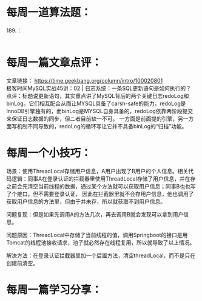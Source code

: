 # 每周一道算法题：
189.：
```java

```
# 每周一篇文章点评：
文章链接： https://time.geekbang.org/column/intro/100020801</br>
极客时间MySQL实战45讲：02 | 日志系统：一条SQL更新语句是如何执行的？</br>
点评：标题说更新语句，其实重点讲了MySQL背后的两个关键日志redoLog和binLog。它们相互配合从而让MYSQL具备了carsh-safe的能力，redoLog是InnoDB引擎独有的，而binLog是MYSQL自身具备的，redoLog依靠两阶段提交来保证日志数据的同步，但二者目前缺一不可。
一方面是前面提的引擎，另一方面写机制不同导致的，redoLog的循环写让它并不具备binLog的“归档”功能。

# 每周一个小技巧：
场景：使用ThreadLocal存储用户信息，A用户出现了B用户的个人信息。相关代码逻辑：同事A在登录认证的拦截器里使用ThreadLocal存储了用户信息，并在存之前会先清空当前线程的数据，通过某个方法就可以获取用户信息；同事B也也写了个接口，但不需要登录认证，
因此在拦截器里就不会存用户信息，他也调用了获取用户信息的方法里，但由于并未存，所以就获取不到用户信息。</br>

问题复现：但是如果先调用A的方法几次，再去调用B就会发现可以拿到用户信息。</br>

问题原因：ThreadLocal中存储了当前线程的值，调用Springboot的接口是用Tomcat的线程池接收请求，池子就必然存在线程复用，所以就导致了以上情况。</br>

解决方法：在登录认证拦截器里加一个后置方法，清空threadLocal，而不是只在创建前清空。<br>

# 每周一篇学习分享：


